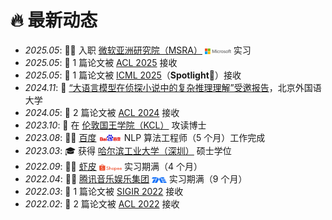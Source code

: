 # 🔥 最新动态

- *2025.05*: 🧑‍💻 入职 [微软亚洲研究院（MSRA）](https://www.microsoft.com/en-us/research/lab/microsoft-research-asia/) <img src='/images/microsoft_logo.svg' style="width: 3em; vertical-align: middle;"> 实习  
- *2025.05*: 🎉 1 篇论文被 [ACL 2025](https://2025.aclweb.org/index.html) 接收  
- *2025.05*: 🎉 1 篇论文被 [ICML 2025](https://icml.cc/Conferences/2025)（**Spotlight**🌟）接收  
- *2024.11*: 💬 [“大语言模型在侦探小说中的复杂推理理解”受邀报告](https://sist.bfsu.edu.cn/info/1391/1591.htm)，北京外国语大学  
- *2024.05*: 🎉 2 篇论文被 [ACL 2024](https://2024.aclweb.org/index.html) 接收  
- *2023.10*: 🚀 在 [伦敦国王学院（KCL）](https://www.kcl.ac.uk/) 攻读博士  
- *2023.08*: 🧑‍💻 [百度](https://usa.baidu.com/) <img src='/images/baidu-ar21~bgwhite.svg' style="width: 2.6em; vertical-align: middle;"> NLP 算法工程师（5 个月）工作完成  
- *2023.03*: 🎓 获得 [哈尔滨工业大学（深圳）](https://global.hitsz.edu.cn/About_HITSZ.htm) 硕士学位  
- *2022.09*: 🧑‍💻 [虾皮](https://www.sea.com/products/shopee) <img src='/images/shopee.svg' style="width: 2.6em; vertical-align: middle;"> 实习期满（4 个月）  
- *2022.04*: 🧑‍💻 [腾讯音乐娱乐集团](https://www.tencentmusic.com/en-us/) <img src='/images/Tencent_Music.svg' style="width: 1.7em; vertical-align: middle;"> 实习期满（9 个月）  
- *2022.03*: 🎉 1 篇论文被 [SIGIR 2022](https://sigir.org/sigir2022/) 接收  
- *2022.02*: 🎉 2 篇论文被 [ACL 2022](https://2022.aclweb.org/index.html) 接收  



[//]: # ()
[//]: # (- *2023.04*: 🔥 We release [AudioGPT]&#40;https://github.com/AIGC-Audio/AudioGPT&#41; &#40;⭐️6k+&#41;)

[//]: # ()
[//]: # (- *2023.04*: 🎉 One paper &#40;[Make-an-Audio]&#40;https://text-to-audio.github.io/&#41;&#41; is accepted by ICML 2023)

[//]: # ()
[//]: # (- *2023.01*: DiffSinger was introduced in [a very popular video]&#40;https://www.bilibili.com/video/BV1uM411t7ZJ&#41; &#40;2000k+ views&#41; in Bilibili!)

[//]: # ()
[//]: # (- *2023.01*: Three papers are accepted by ICLR 2023!)

[//]: # ()
[//]: # (- *2023.01*: I join [Bytedance AI Lab, Speech & Audio Team]&#40;https://ailab.bytedance.com/&#41; <img src='./images/tiktok.png' style='width: 6em;'> as a research scientist in Singapore!)

[//]: # ()
[//]: # (- *2022.12*: 🎉 My [google scholar]&#40;https://scholar.google.com/citations?user=4FA6C0AAAAAJ&#41; citations have exceeded 2000!)

[//]: # ()
[//]: # (- *2022.02*: I release a modern and responsive academic personal [homepage template]&#40;https://github.com/RayeRen/acad-homepage.github.io&#41;. Welcome to STAR and FORK!)